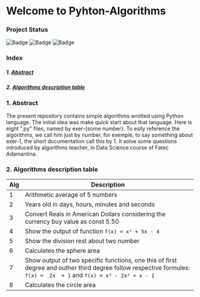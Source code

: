 # Welcome to Pyhton-Algorithms

### Project Status
![Badge](https://img.shields.io/static/v1?label=Code_Editor&message=Spyder&color=red&style=for-the-badge) ![Badge](https://img.shields.io/static/v1?label=Language&message=Python&color=blue&style=for-the-badge&logo=Python) ![Badge](https://img.shields.io/static/v1?label=Project_Stage&message=completed&color=sucess&style=for-the-badge)
  
### Index

##### 1. [Abstract](#abstract)
##### 2. [Algorithms description table](#table)

  

### 1. Abstract <a name="abstract"/>

The present repository contains simple algorithms wrotted using Python language. The initial idea was make quick start about that language. Here is eight ".py" files, named by exer-{some number}. To esily reference the algorithms, we call him just by number, for exemple, to say something about exer-1, the short documentation call this by 1. It solve some questions introduced by algorithms teacher, in Data Science course of Fatec Adamantina.

### 2. Algorithms description table <a name="table"/>
|Alg| Description |
|-- |      --     |
| 1 | Arithmetic average of 5 numbers|
| 2 | Years old in days, hours, minutes and seconds |
| 3 | Convert Reais in American Dollars considering the currency buy value as const 5.50|
| 4 | Show the output of function  `f(x) = x² + 5x - 4`|
| 5 | Show the division rest about two number |
| 6 | Calculates the sphere area |
| 7 | Show output of two specific functions, one this of first degree and outher third degree follow respective formules:  `f(x) =  2x  + 1` and `f(x) = x³ - 2x² + x - 1` |
 | 8 | Calculates the circle area |